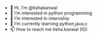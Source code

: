 - 👋 Hi, I’m @tishakanwal
- 👀 I’m interested in python programming
- 👀 I’m interested in internship
- 🌱 I’m currently learning python,java,c
- 📫 How to reach me tisha.kanwal (IG)

<!---
tishakanwal/tishakanwal is a ✨ special ✨ repository because its `README.md` (this file) appears on your GitHub profile.
You can click the Preview link to take a look at your changes.
--->
